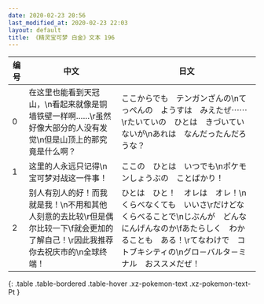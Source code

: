 ```yaml
---
date: 2020-02-23 20:56
last_modified_at: 2020-02-23 22:03
layout: default
title: 《精灵宝可梦 白金》文本 196
---
```

| 编号 | 中文 | 日文 |
| ---- | ---- | ---- |
| 0 | 在这里也能看到天冠山，\n看起来就像是铜墙铁壁一样啊……\r虽然好像大部分的人没有发觉\n但是山顶上的那究竟是什么啊？ | ここからでも　テンガンざんの\nてっぺんの　ようすは　みえたぜ⋯⋯\rたいていの　ひとは　きづいていないが\nあれは　なんだったんだろうな？ |
| 1 | 这里的人永远只记得\n宝可梦对战这一件事！ | ここの　ひとは　いつでも\nポケモンしょうぶの　ことばかり！ |
| 2 | 别人有别人的好！而我就是我！\n不用和其他人刻意的去比较\r但是偶尔比较一下\f就会更加的了解自己！\r因此我推荐你去祝庆市的\n全球终端！ | ひとは　ひと！　オレは　オレ！\nくらべなくても　いいさ\rだけどな　くらべることで\nじぶんが　どんな　にんげんなのか\fあたらしく　わかることも　ある！\rてなわけで　コトブキシティの\nグロ－バルタ－ミナル　おススメだぜ！ |
{: .table .table-bordered .table-hover .xz-pokemon-text .xz-pokemon-text-Pt }